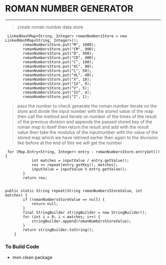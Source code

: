 # ROMAN NUMBER GENERATOR 

---
> create roman number data store
````
 LinkedHashMap<String, Integer> romanNumbersStore = new LinkedHashMap<String, Integer>();
        romanNumbersStore.put("M", 1000);
        romanNumbersStore.put("CM", 900);
        romanNumbersStore.put("D", 500);
        romanNumbersStore.put("CD", 400);
        romanNumbersStore.put("C", 100);
        romanNumbersStore.put("XC", 90);
        romanNumbersStore.put("L", 50);
        romanNumbersStore.put("XL", 40);
        romanNumbersStore.put("X", 10);
        romanNumbersStore.put("IX", 9);
        romanNumbersStore.put("V", 5);
        romanNumbersStore.put("IV", 4);
        romanNumbersStore.put("I", 1);
````
> pass the number to check generate the roman number 
> iterate on the store and divide the input number with the stored value of the map 
> then call the method and iterate on number of the times of the result of the previous division 
> and appends the passed stored key of the roman map to itself 
> then return the result and add with the result value
> then take the modulus of the inputnumber with the value of the stored map which we have retrived earlier 
> then again to the divvision like before 
> at the end of this we will get the number 
````
 for (Map.Entry<String, Integer> entry : romanNumbersStore.entrySet()) {
            int matches = inputValue / entry.getValue();
            res += repeat(entry.getKey(), matches);
            inputValue = inputValue % entry.getValue();
        }
        return res;
      
````
```
public static String repeat(String romanNumbersStoreValue, int matches) {
        if (romanNumbersStoreValue == null) {
            return null;
        }
        final StringBuilder stringBuilder = new StringBuilder();
        for (int i = 0; i < matches; i++) {
            stringBuilder.append(romanNumbersStoreValue);
        }
        return stringBuilder.toString();
    } 
```

### To Build Code 
* mvn clean package 
